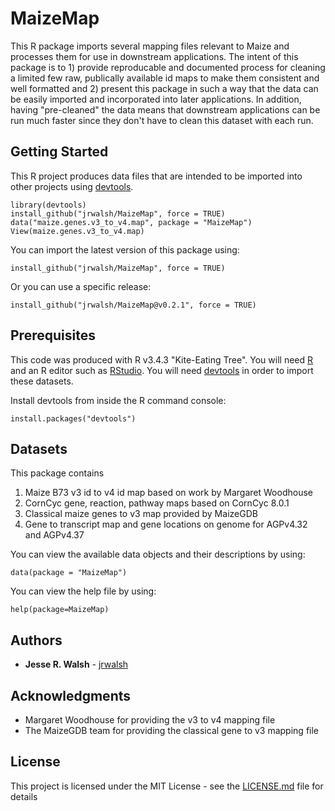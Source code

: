# MaizeMap

This R package imports several mapping files relevant to Maize and processes them for use in downstream applications.  The intent of this package is to 1) provide reproducable and documented process for cleaning a limited few raw, publically available id maps to make them consistent and well formatted and 2) present this package in such a way that the data can be easily imported and incorporated into later applications.  In addition, having "pre-cleaned" the data means that downstream applications can be run much faster since they don't have to clean this dataset with each run.

## Getting Started

This R project produces data files that are intended to be imported into other projects using [devtools](https://www.r-project.org/nosvn/pandoc/devtools.html).

```
library(devtools)
install_github("jrwalsh/MaizeMap", force = TRUE)
data("maize.genes.v3_to_v4.map", package = "MaizeMap")
View(maize.genes.v3_to_v4.map)
```

You can import the latest version of this package using:
```
install_github("jrwalsh/MaizeMap", force = TRUE)
```

Or you can use a specific release:
```
install_github("jrwalsh/MaizeMap@v0.2.1", force = TRUE)
```

## Prerequisites

This code was produced with R v3.4.3 "Kite-Eating Tree". You will need [R](https://www.r-project.org/) and an R editor such as [RStudio](https://www.rstudio.com/). You will need [devtools](https://www.r-project.org/nosvn/pandoc/devtools.html) in order to import these datasets. 

Install devtools from inside the R command console:
```
install.packages("devtools")
```

## Datasets

This package contains 

1) Maize B73 v3 id to v4 id map based on work by Margaret Woodhouse
2) CornCyc gene, reaction, pathway maps based on CornCyc 8.0.1
3) Classical maize genes to v3 map provided by MaizeGDB
4) Gene to transcript map and gene locations on genome for AGPv4.32 and AGPv4.37

You can view the available data objects and their descriptions by using:
```
data(package = "MaizeMap")
```

You can view the help file by using:
```
help(package=MaizeMap)
```

## Authors

* **Jesse R. Walsh** - [jrwalsh](https://github.com/jrwalsh)

## Acknowledgments

* Margaret Woodhouse for providing the v3 to v4 mapping file
* The MaizeGDB team for providing the classical gene to v3 mapping file

## License

This project is licensed under the MIT License - see the [LICENSE.md](LICENSE.md) file for details
